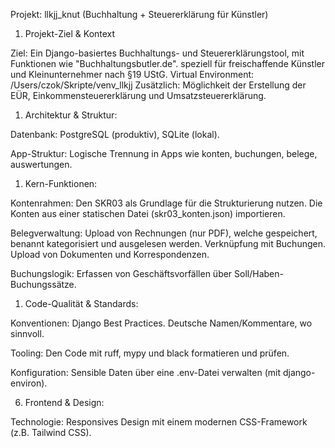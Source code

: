 Projekt: llkjj_knut (Buchhaltung + Steuererklärung für Künstler)

1. Projekt-Ziel & Kontext

Ziel: Ein Django-basiertes Buchhaltungs- und Steuererklärungstool, mit Funktionen wie "Buchhaltungsbutler.de". speziell für freischaffende Künstler und Kleinunternehmer nach §19 UStG. 
Virtual Environment: /Users/czok/Skripte/venv_llkjj
Zusätzlich: Möglichkeit der Erstellung der EÜR, Einkommensteuererklärung und Umsatzsteuererklärung.
1. Architektur & Struktur:

Datenbank: PostgreSQL (produktiv), SQLite (lokal).

App-Struktur: Logische Trennung in Apps wie konten, buchungen, belege, auswertungen.

1. Kern-Funktionen:

Kontenrahmen: Den SKR03 als Grundlage für die Strukturierung nutzen. Die Konten aus einer statischen Datei (skr03_konten.json) importieren.

Belegverwaltung: Upload von Rechnungen (nur PDF), welche gespeichert, benannt kategorisiert und ausgelesen werden. Verknüpfung mit Buchungen.
Upload von Dokumenten und Korrespondenzen.

Buchungslogik: Erfassen von Geschäftsvorfällen über Soll/Haben-Buchungssätze.

1. Code-Qualität & Standards:

Konventionen: Django Best Practices. Deutsche Namen/Kommentare, wo sinnvoll.

Tooling: Den Code mit ruff, mypy und black formatieren und prüfen.

Konfiguration: Sensible Daten über eine .env-Datei verwalten (mit django-environ).

6. Frontend & Design:

Technologie: Responsives Design mit einem modernen CSS-Framework (z.B. Tailwind CSS).


